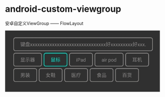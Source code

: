 # android-custom-viewgroup
安卓自定义ViewGroup —— FlowLayout


![对图片的说明，随便写，当图片不显示的时候就会展示这段文字](imgs/效果.png)



